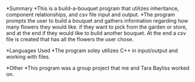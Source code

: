 *Summary
 *This is a build-a-bouquet program that utilizes inheritance, component relationships, and csv file input and output.
 *The program prompts the user to build a bouquet and gathers information regarding how many flowers they would like. if they want to pick from the garden or store, and at the end if they would like to build another bouquet. At the end a csv file is created that has all the flowers the user chose.

*Languages Used
 *The program soley utilizes C++ in input/output and working with files.

*Other
 *This program was a group project that me and Tara Bayliss worked on.
 



